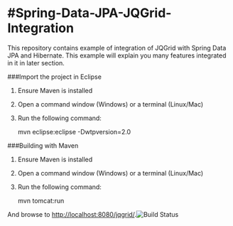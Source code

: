 #Spring-Data-JPA-JQGrid-Integration
===========
This repository contains example of integration of JQGrid with Spring Data JPA and Hibernate. This example will explain you many features integrated in it in later section.

###Import the project in Eclipse
1. Ensure Maven is installed
2. Open a command window (Windows) or a terminal (Linux/Mac)
3. Run the following command:

	mvn eclipse:eclipse -Dwtpversion=2.0

###Building with Maven
1. Ensure Maven is installed
2. Open a command window (Windows) or a terminal (Linux/Mac)
3. Run the following command:

	mvn tomcat:run
	
And browse to [http://localhost:8080/jqgrid/](http://localhost:8080/jqgrid/).![Build Status](http://i1272.photobucket.com/albums/y389/harshal091/passing_zpsb61e9184.png?t=1408901662)
